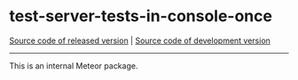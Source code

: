# test-server-tests-in-console-once
[Source code of released version](https://github.com/meteor/meteor/tree/master/packages/test-server-tests-in-console-once) | [Source code of development version](https://github.com/meteor/meteor/tree/devel/packages/test-server-tests-in-console-once)
***

This is an internal Meteor package.
